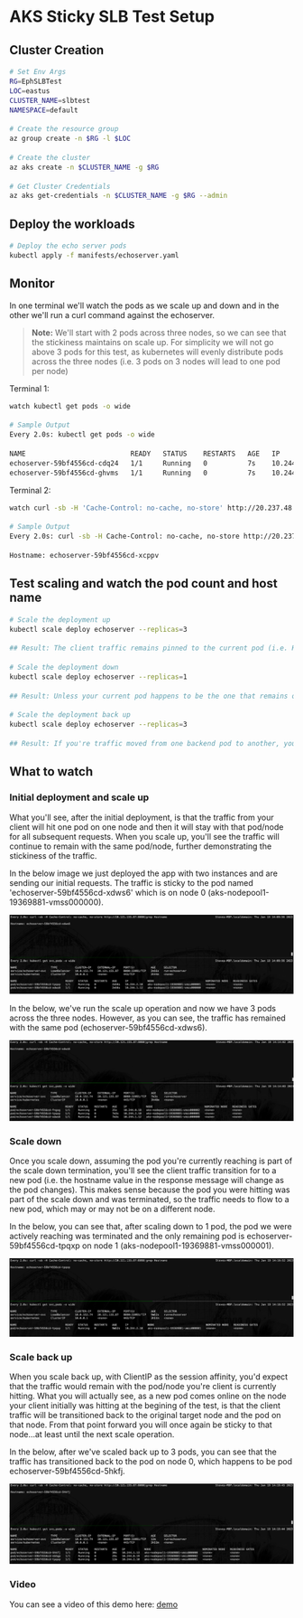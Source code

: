 # AKS Sticky SLB Test Setup

## Cluster Creation

```bash
# Set Env Args
RG=EphSLBTest
LOC=eastus
CLUSTER_NAME=slbtest
NAMESPACE=default

# Create the resource group
az group create -n $RG -l $LOC

# Create the cluster
az aks create -n $CLUSTER_NAME -g $RG 

# Get Cluster Credentials
az aks get-credentials -n $CLUSTER_NAME -g $RG --admin
```

## Deploy the workloads

```bash
# Deploy the echo server pods
kubectl apply -f manifests/echoserver.yaml
```

## Monitor

In one terminal we'll watch the pods as we scale up and down and in the other we'll run a curl command against the echoserver.

> **Note:** We'll start with 2 pods across three nodes, so we can see that the stickiness maintains on scale up. For simplicity we will not go above 3 pods for this test, as kubernetes will evenly distribute pods across the three nodes (i.e. 3 pods on 3 nodes will lead to one pod per node)

Terminal 1:
```bash
watch kubectl get pods -o wide

# Sample Output
Every 2.0s: kubectl get pods -o wide                                                                                         Steves-MBP.localdomain: Thu Jan 19 11:46:26 2023

NAME                          READY   STATUS    RESTARTS   AGE   IP           NODE                                NOMINATED NODE   READINESS GATES
echoserver-59bf4556cd-cdq24   1/1     Running   0          7s    10.244.1.8   aks-nodepool1-19369881-vmss000000   <none>           <none>
echoserver-59bf4556cd-ghvms   1/1     Running   0          7s    10.244.2.8   aks-nodepool1-19369881-vmss000001   <none>           <none>
```

Terminal 2:
```bash
watch curl -sb -H 'Cache-Control: no-cache, no-store' http://20.237.48.44:8080\|grep Hostname

# Sample Output
Every 2.0s: curl -sb -H Cache-Control: no-cache, no-store http://20.237.48.44:8080|grep Hostname                             Steves-MBP.localdomain: Thu Jan 19 11:43:40 2023

Hostname: echoserver-59bf4556cd-xcppv
```

## Test scaling and watch the pod count and host name

```bash
# Scale the deployment up
kubectl scale deploy echoserver --replicas=3

## Result: The client traffic remains pinned to the current pod (i.e. Hostname doesnt change)

# Scale the deployment down
kubectl scale deploy echoserver --replicas=1

## Result: Unless your current pod happens to be the one that remains online, you will see your traffic shift to another pod (i.e. Hostname will change)

# Scale the deployment back up
kubectl scale deploy echoserver --replicas=3

## Result: If you're traffic moved from one backend pod to another, you will see your traffic shift back to the original pod.
```

## What to watch

### Initial deployment and scale up
What you'll see, after the initial deployment, is that the traffic from your client will hit one pod on one node and then it will stay with that pod/node for all subsequent requests. When you scale up, you'll see the traffic will continue to remain with the same pod/node, further demonstrating the stickiness of the traffic. 

In the below image we just deployed the app with two instances and are sending our initial requests. The traffic is sticky to the pod named 'echoserver-59bf4556cd-xdws6' which is on node 0 (aks-nodepool1-19369881-vmss000000).

![initial deploy](static/initialdeploy.jpg)

In the below, we've run the scale up operation and now we have 3 pods across the three nodes. However, as you can see, the traffic has remained with the same pod (echoserver-59bf4556cd-xdws6).

![after initial scale up](static/afterinitialscaleup.jpg)

### Scale down
Once you scale down, assuming the pod you're currently reaching is part of the scale down termination, you'll see the client traffic transition for to a new pod (i.e. the hostname value in the response message will change as the pod changes). This makes sense because the pod you were hitting was part of the scale down and was terminated, so the traffic needs to flow to a new pod, which may or may not be on a different node.

In the below, you can see that, after scaling down to 1 pod, the pod we were actively reaching was terminated and the only remaining pod is echoserver-59bf4556cd-tpqxp on node 1 (aks-nodepool1-19369881-vmss000001). 

![after scale down](static/afterscaledown.jpg)

### Scale back up
When you scale back up, with ClientIP as the session affinity, you'd expect that the traffic would remain with the pod/node you're client is currently hitting. What you will actually see, as a new pod comes online on the node your client initially was hitting at the begining of the test, is that the client traffic will be transitioned back to the original target node and the pod on that node. From that point forward you will once again be sticky to that node...at least until the next scale operation.

In the below, after we've scaled back up to 3 pods, you can see that the traffic has transitioned back to the pod on node 0, which happens to be pod echoserver-59bf4556cd-5hkfj.

![after scale back up](static/afterscalebackup.jpg)

### Video 
You can see a video of this demo here:
[demo](https://griffcontent.blob.core.windows.net/public/stickyscaledemo.mp4)